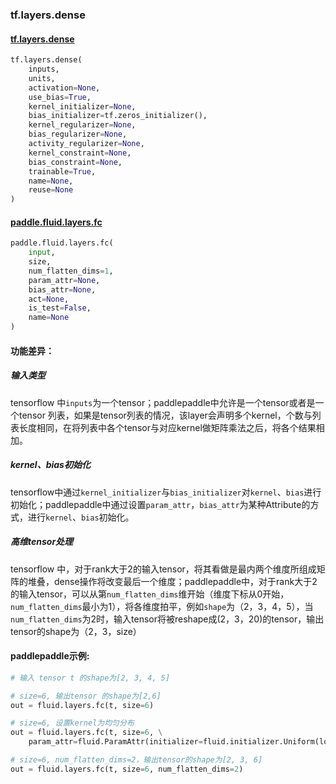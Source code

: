 
### tf.layers.dense

#### [tf.layers.dense](https://www.tensorflow.org/api_docs/python/tf/layers/dense)
``` python
tf.layers.dense(
    inputs,
    units,
    activation=None,
    use_bias=True,
    kernel_initializer=None,
    bias_initializer=tf.zeros_initializer(),
    kernel_regularizer=None,
    bias_regularizer=None,
    activity_regularizer=None,
    kernel_constraint=None,
    bias_constraint=None,
    trainable=True,
    name=None,
    reuse=None
)
```

#### [paddle.fluid.layers.fc](http://paddlepaddle.org/documentation/docs/zh/1.2/api_cn/layers_cn.html#fc)
``` python
paddle.fluid.layers.fc(
    input, 
    size, 
    num_flatten_dims=1, 
    param_attr=None, 
    bias_attr=None, 
    act=None, 
    is_test=False, 
    name=None
)

```

#### 功能差异：
##### 输入类型
tensorflow 中`inputs`为一个tensor；paddlepaddle中允许是一个tensor或者是一个tensor 列表，如果是tensor列表的情况，该layer会声明多个kernel，个数与列表长度相同，在将列表中各个tensor与对应kernel做矩阵乘法之后，将各个结果相加。

##### kernel、bias初始化
tensorflow中通过`kernel_initializer`与`bias_initializer`对`kernel`、`bias`进行初始化；paddlepaddle中通过设置`param_attr`，`bias_attr`为某种Attribute的方式，进行`kernel`、`bias`初始化。

##### 高维tensor处理
tensorflow 中，对于rank大于2的输入tensor，将其看做是最内两个维度所组成矩阵的堆叠，dense操作将改变最后一个维度；paddlepaddle中，对于rank大于2的输入tensor，可以从第`num_flatten_dims`维开始（维度下标从0开始，`num_flatten_dims`最小为1），将各维度拍平，例如`shape`为（2，3，4，5），当`num_flatten_dims`为2时，输入tensor将被reshape成(2，3，20)的tensor，输出tensor的shape为（2，3，size）

#### paddlepaddle示例:
```python
# 输入 tensor t 的shape为[2, 3, 4, 5]

# size=6, 输出tensor 的shape为[2,6] 
out = fluid.layers.fc(t, size=6)

# size=6, 设置kernel为均匀分布
out = fluid.layers.fc(t, size=6, \
    param_attr=fluid.ParamAttr(initializer=fluid.initializer.Uniform(low=-0.5, high=0.5)))

# size=6, num_flatten_dims=2，输出tensor的shape为[2, 3, 6]
out = fluid.layers.fc(t, size=6, num_flatten_dims=2)

```
